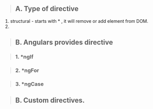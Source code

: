 > ## A. Type of directive
1. structural - starts with * , it will remove or add element from DOM.
2. 

> ## B. Angulars provides directive

> ### 1. *ngIf

> ### 2. *ngFor

> ### 3. *ngCase

> ## B. Custom directives.

